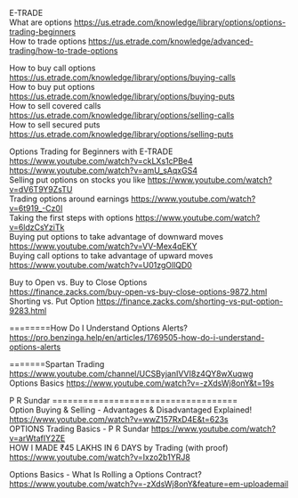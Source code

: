 

E-TRADE    
What are options  https://us.etrade.com/knowledge/library/options/options-trading-beginners      
How to trade options  https://us.etrade.com/knowledge/advanced-trading/how-to-trade-options     

How to buy call options  https://us.etrade.com/knowledge/library/options/buying-calls    
How to buy put options  https://us.etrade.com/knowledge/library/options/buying-puts     
How to sell covered calls  https://us.etrade.com/knowledge/library/options/selling-calls      
How to sell secured puts  https://us.etrade.com/knowledge/library/options/selling-puts      

Options Trading for Beginners with E-TRADE   https://www.youtube.com/watch?v=ckLXs1cPBe4    
https://www.youtube.com/watch?v=amU_sAqxGS4     
Selling put options on stocks you like  https://www.youtube.com/watch?v=dV6T9Y9ZsTU    
Trading options around earnings   https://www.youtube.com/watch?v=6t919_-Cz0I  
Taking the first steps with options   https://www.youtube.com/watch?v=6ldzCsYziTk   
Buying put options to take advantage of downward moves  https://www.youtube.com/watch?v=VV-Mex4qEKY    
Buying call options to take advantage of upward moves   https://www.youtube.com/watch?v=U01zgOllQD0    


Buy to Open vs. Buy to Close Options    
https://finance.zacks.com/buy-open-vs-buy-close-options-9872.html     
Shorting vs. Put Option    https://finance.zacks.com/shorting-vs-put-option-9283.html     


========How Do I Understand Options Alerts?     
https://pro.benzinga.help/en/articles/1769505-how-do-i-understand-options-alerts      


=======Spartan Trading    
https://www.youtube.com/channel/UCSByjanIVVI8z4QY8wXuqwg     
Options Basics  https://www.youtube.com/watch?v=-zXdsWj8onY&t=19s      

 P R Sundar  ====================================    
Option Buying & Selling - Advantages & Disadvantaged Explained! https://www.youtube.com/watch?v=wwZ157RxD4E&t=623s     
OPTIONS Trading Basics - P R Sundar https://www.youtube.com/watch?v=arWtafIY2ZE      
HOW I MADE ₹45 LAKHS IN 6 DAYS by Trading (with proof)  https://www.youtube.com/watch?v=Ixzo2b1YRJ8      



Options Basics - What Is Rolling a Options Contract?    
https://www.youtube.com/watch?v=-zXdsWj8onY&feature=em-uploademail      










